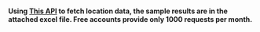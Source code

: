#### Using <a href="https://rapidapi.com/vigowebs/api/india-pincode-with-latitude-and-longitude/">This API</a> to fetch location data, the sample results are in the attached excel file. Free accounts provide only 1000 requests per month.
